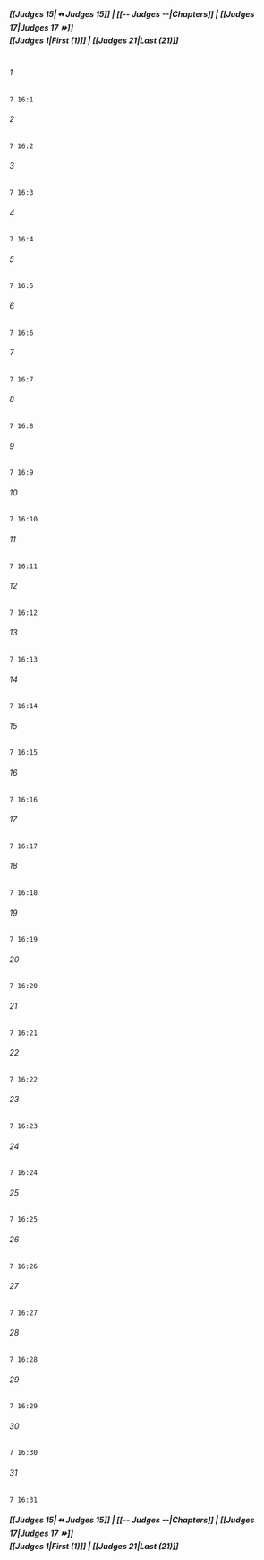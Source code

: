 
##### **[[Judges 15|⏪ Judges 15]] | [[-- Judges --|Chapters]] | [[Judges 17|Judges 17 ⏩]]**<br>**[[Judges 1|First (1)]] | [[Judges 21|Last (21)]]**<br><br>

###### 1
``` verse
7 16:1
```
###### 2
``` verse
7 16:2
```
###### 3
``` verse
7 16:3
```
###### 4
``` verse
7 16:4
```
###### 5
``` verse
7 16:5
```
###### 6
``` verse
7 16:6
```
###### 7
``` verse
7 16:7
```
###### 8
``` verse
7 16:8
```
###### 9
``` verse
7 16:9
```
###### 10
``` verse
7 16:10
```
###### 11
``` verse
7 16:11
```
###### 12
``` verse
7 16:12
```
###### 13
``` verse
7 16:13
```
###### 14
``` verse
7 16:14
```
###### 15
``` verse
7 16:15
```
###### 16
``` verse
7 16:16
```
###### 17
``` verse
7 16:17
```
###### 18
``` verse
7 16:18
```
###### 19
``` verse
7 16:19
```
###### 20
``` verse
7 16:20
```
###### 21
``` verse
7 16:21
```
###### 22
``` verse
7 16:22
```
###### 23
``` verse
7 16:23
```
###### 24
``` verse
7 16:24
```
###### 25
``` verse
7 16:25
```
###### 26
``` verse
7 16:26
```
###### 27
``` verse
7 16:27
```
###### 28
``` verse
7 16:28
```
###### 29
``` verse
7 16:29
```
###### 30
``` verse
7 16:30
```
###### 31
``` verse
7 16:31
```

##### **[[Judges 15|⏪ Judges 15]] | [[-- Judges --|Chapters]] | [[Judges 17|Judges 17 ⏩]]**<br>**[[Judges 1|First (1)]] | [[Judges 21|Last (21)]]**
